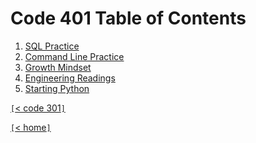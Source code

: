 # Code 401 Table of Contents

1. [SQL Practice](401-01.md)
2. [Command Line Practice](401-02.md)
3. [Growth Mindset](401-03.md)
4. [Engineering Readings](401-04.md)
5. [Starting Python](401-05.md)

[`[`< code 301`]`](code301.md)

[`[`< home`]`](README.md)

